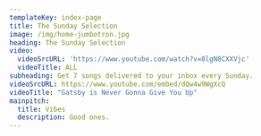 ```yaml
---
templateKey: index-page
title: The Sunday Selection
image: /img/home-jumbotron.jpg
heading: The Sunday Selection
video:
  videoSrcURL: 'https://www.youtube.com/watch?v=8lgN8CXXVjc'
  videoTitle: ALL
subheading: Get 7 songs delivered to your inbox every Sunday.
videoSrcURL: https://www.youtube.com/embed/dQw4w9WgXcQ
videoTitle: "Gatsby is Never Gonna Give You Up"
mainpitch:
  title: Vibes
  description: Good ones.
---
```



